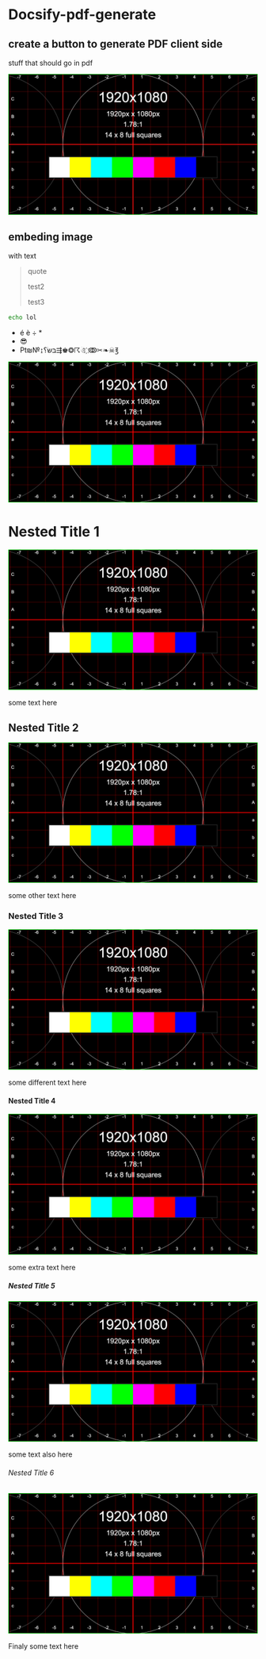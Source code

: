 # Docsify-pdf-generate

## create a button to generate PDF client side

stuff that should go in pdf

![test](test.jpg)

## embeding image

with text
> quote
> 
> test2
> 
> test3

```bash
echo lol
```
* é è ÷ * 
* 😎
* ₧₪№↨בּשּׂ؟⇶♚❂☈☃ ҉ↂ✂❧☠℥

![a test image](./media/1920x1080_1920x1080.png)



# Nested Title 1  
![a test image](./media/1920x1080_1920x1080.png)

some text here

## Nested Title 2
![a test image](./media/1920x1080_1920x1080.png)

some other text here

### Nested Title 3
![a test image](./media/1920x1080_1920x1080.png)

some different text here

#### Nested Title 4
![a test image](./media/1920x1080_1920x1080.png)

some extra text here

##### Nested Title 5
![a test image](./media/1920x1080_1920x1080.png)

some text also here

###### Nested Title 6
![a test image](./media/1920x1080_1920x1080.png)

Finaly some text here 

